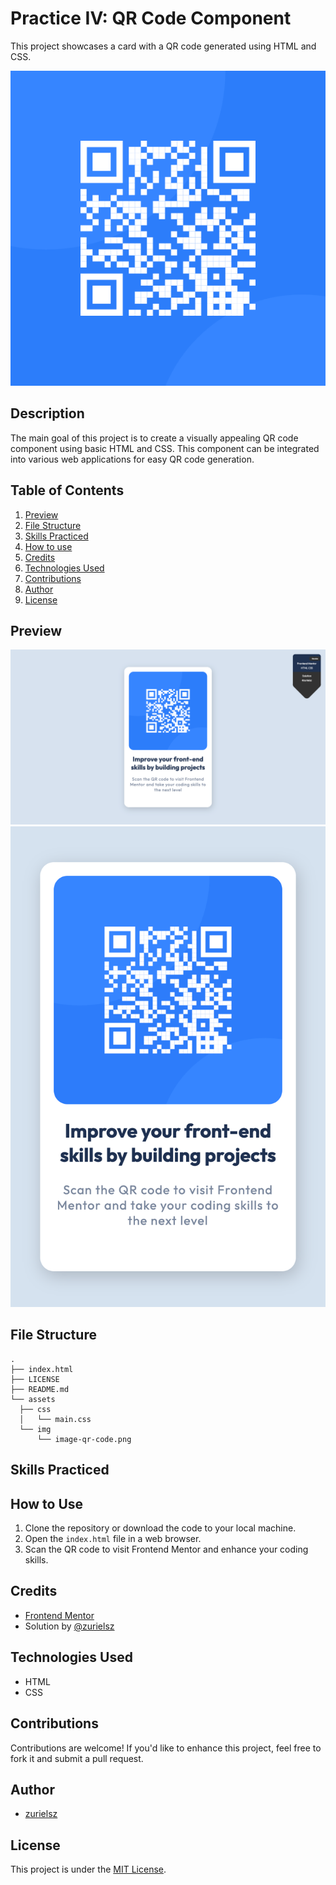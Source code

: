 # Practice IV: QR Code Component

This project showcases a card with a QR code generated using HTML and CSS.

![QR Code](./assets/img/image-qr-code.png)

## Description

The main goal of this project is to create a visually appealing QR code component using basic HTML and CSS. This component can be integrated into various web applications for easy QR code generation.

## Table of Contents

1. [Preview](#preview)
2. [File Structure](#file-structure)
3. [Skills Practiced](#skills-practiced)
4. [How to use](#how-to-use)
5. [Credits](#credits)
6. [Technologies Used](#technologies-used)
7. [Contributions](#contributions)
8. [Author](#author)
9. [License](#license)

## Preview

![Desktop](./assets/img/desktop.png)
![Mobile](./assets/img/mobile.png)

## File Structure

```
.
├── index.html
├── LICENSE
├── README.md
└── assets
  ├── css
  │   └── main.css
  └── img
      └── image-qr-code.png

```

## Skills Practiced

## How to Use

1. Clone the repository or download the code to your local machine.
2. Open the `index.html` file in a web browser.
3. Scan the QR code to visit Frontend Mentor and enhance your coding skills.

## Credits

- [Frontend Mentor](https://www.frontendmentor.io?ref=challenge)
- Solution by [@zurielsz](https://github.com/zurielsz)

## Technologies Used

- HTML
- CSS

## Contributions

Contributions are welcome! If you'd like to enhance this project, feel free to fork it and submit a pull request.

## Author

- [zurielsz](https://github.com/zurielsz)

## License

This project is under the [MIT License](LICENSE).
